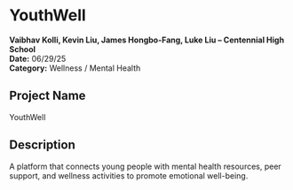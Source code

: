 # YouthWell

**Vaibhav Kolli, Kevin Liu, James Hongbo-Fang, Luke Liu – Centennial High School**  
**Date:** 06/29/25  
**Category:** Wellness / Mental Health  

## Project Name  
YouthWell

## Description  
A platform that connects young people with mental health resources, peer support, and wellness activities to promote emotional well-being.

